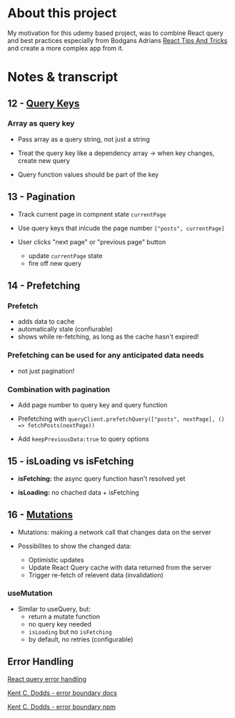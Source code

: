 # About this project

My motivation for this udemy based project, was to combine React query and best practices especially from Bodgans Adrians [React Tips And Tricks](https://payhip.com/b/j7ngw) and create a more complex app from it.

# Notes & transcript

## 12 - [Query Keys](https://tanstack.com/query/v4/docs/guides/query-keys)

### Array as query key

- Pass array as a query string, not just a string

- Treat the query key like a dependency array -> when key changes, create new query

- Query function values should be part of the key

## 13 - Pagination

- Track current page in compnent state `currentPage`

- Use query keys that inlcude the page number `["posts", currentPage]`

- User clicks "next page" or "previous page" button
  - update `currentPage` state
  - fire off new query

## 14 - Prefetching

### Prefetch

- adds data to cache
- automatically stale (confiurable)
- shows while re-fetching, as long as the cache hasn't expired!

### Prefetching can be used for any anticipated data needs

- not just pagination!

### Combination with pagination

- Add page number to query key and query function

- Prefetching with `queryClient.prefetchQuery(["posts", nextPage], () => fetchPosts(nextPage))`

- Add `keepPreviousData:true` to query options

## 15 - isLoading vs isFetching

- **isFetching:** the async query function hasn't resolved yet

- **isLoading:** no chached data + isFetching

## 16 - [Mutations](https://tanstack.com/query/v4/docs/guides/mutations)

- Mutations: making a network call that changes data on the server

- Possibilites to show the changed data:
  - Optimistic updates
  - Update React Query cache with data returned from the server
  - Trigger re-fetch of relevent data (invalidation)

### useMutation

- Similar to useQuery, but:
  - return a mutate function
  - no query key needed
  - `isLoading` but no `isFetching`
  - by default, no retries (configurable)

## Error Handling

[React query error handling](https://tkdodo.eu/blog/react-query-error-handling)

[Kent C. Dodds - error boundary docs](https://kentcdodds.com/blog/use-react-error-boundary-to-handle-errors-in-react#react-error-boundary)

[Kent C. Dodds - error boundary npm](https://www.npmjs.com/package/react-error-boundary)
